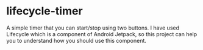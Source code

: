 # lifecycle-timer

A simple timer that you can start/stop using two buttons.
I have used Lifecycle which is a component of Android Jetpack, so this project can help you to understand how you should use
this component.

